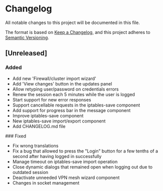 # Changelog
All notable changes to this project will be documented in this file.

The format is based on [Keep a Changelog](https://keepachangelog.com/en/1.0.0/),
and this project adheres to [Semantic Versioning](https://semver.org/spec/v2.0.0.html).

## [Unreleased]
### Added
- Add new 'Firewall/cluster import wizard'
- Add 'View changes' button in the updates panel
- Allow retyping user/password on credentials errors
- Renew the session each 5 minutes while the user is logged
- Start support for new error responses
- Support cancellable requests in the iptables-save component
- Add support for progress bar in the message component
- Improve iptables-save component
- New iptables-save import/export component
- Add CHANGELOG.md file

### Fixed
- Fix wrong translations
- Fix a bug that allowed to press the "Login" button for a few tenths of a second after having logged in successfully
- Manage timeout on iptables-save import operation
- Close dynamic dialogs that remained open when logging out due to outdated session
- Deactivate unneeded VPN mesh wizard component
- Changes in socket management